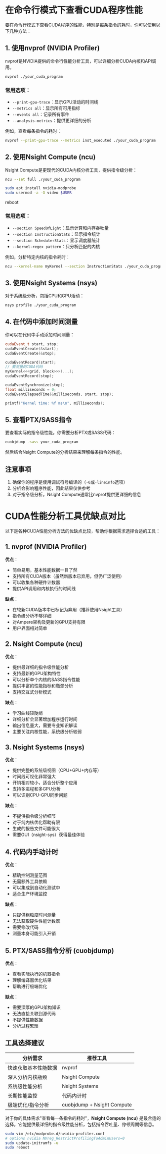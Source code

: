 # 在命令行模式下查看CUDA程序性能

要在命令行模式下查看CUDA程序的性能，特别是每条指令的耗时，你可以使用以下几种方法：

## 1. 使用nvprof (NVIDIA Profiler)

nvprof是NVIDIA提供的命令行性能分析工具，可以详细分析CUDA内核和API调用。

```bash
nvprof ./your_cuda_program
```

### 常用选项：
- `--print-gpu-trace`：显示GPU活动的时间线
- `--metrics all`：显示所有可用指标
- `--events all`：记录所有事件
- `--analysis-metrics`：提供更详细的分析

例如，查看每条指令的耗时：
```bash
nvprof --print-gpu-trace --metrics inst_executed ./your_cuda_program
```

## 2. 使用Nsight Compute (ncu)

Nsight Compute是更现代的CUDA内核分析工具，提供指令级分析：

```bash
ncu --set full ./your_cuda_program
```

```bash
sudo apt install nvidia-modprobe
sudo usermod -a -G video $USER
```

reboot

### 常用选项：
- `--section SpeedOfLight`：显示计算和内存吞吐量
- `--section InstructionStats`：显示指令统计
- `--section SchedulerStats`：显示调度器统计
- `--kernel-regex pattern`：只分析匹配的内核

例如，分析特定内核的指令耗时：
```bash
ncu --kernel-name myKernel --section InstructionStats ./your_cuda_program
```

## 3. 使用Nsight Systems (nsys)

对于系统级分析，包括CPU和GPU活动：

```bash
nsys profile ./your_cuda_program
```

## 4. 在代码中添加时间测量

你可以在代码中手动添加时间测量：

```cpp
cudaEvent_t start, stop;
cudaEventCreate(&start);
cudaEventCreate(&stop);

cudaEventRecord(start);
// 要测量的CUDA代码
myKernel<<<grid, block>>>(...);
cudaEventRecord(stop);

cudaEventSynchronize(stop);
float milliseconds = 0;
cudaEventElapsedTime(&milliseconds, start, stop);

printf("Kernel time: %f ms\n", milliseconds);
```

## 5. 查看PTX/SASS指令

要查看实际的指令级性能，你需要分析PTX或SASS代码：

```bash
cuobjdump -sass your_cuda_program
```

然后结合Nsight Compute的分析结果来理解每条指令的性能。

## 注意事项

1. 确保你的程序是使用调试符号编译的（`-G`或`-lineinfo`选项）
2. 分析会影响程序性能，因此结果仅供参考
3. 对于指令级分析，Nsight Compute通常比nvprof提供更详细的信息


# CUDA性能分析工具优缺点对比

以下是各种CUDA性能分析方法的优缺点比较，帮助你根据需求选择合适的工具：

## 1. nvprof (NVIDIA Profiler)

**优点**：
- 简单易用，基本性能数据一目了然
- 支持所有CUDA版本（虽然新版本已弃用，但仍广泛使用）
- 可以收集各种硬件计数器
- 提供API调用和内核执行的时间线

**缺点**：
- 在较新CUDA版本中已标记为弃用（推荐使用Nsight工具）
- 指令级分析不够详细
- 对Ampere架构及更新的GPU支持有限
- 用户界面相对简单

## 2. Nsight Compute (ncu)

**优点**：
- 提供最详细的指令级性能分析
- 支持最新的GPU架构特性
- 可以分析单个内核的SASS指令性能
- 提供丰富的性能指标和瓶颈分析
- 支持交互式分析模式

**缺点**：
- 学习曲线较陡峭
- 详细分析会显著增加程序运行时间
- 输出信息量大，需要专业知识解读
- 主要关注内核性能，系统级分析较弱

## 3. Nsight Systems (nsys)

**优点**：
- 提供完整的系统级视图（CPU+GPU+内存等）
- 时间线可视化非常强大
- 开销相对较小，适合分析整个应用
- 支持多进程和多GPU分析
- 可以识别CPU-GPU同步问题

**缺点**：
- 不提供指令级分析细节
- 对于纯内核优化帮助有限
- 生成的报告文件可能很大
- 需要GUI（nsight-sys）获得最佳体验

## 4. 代码内手动计时

**优点**：
- 精确控制测量范围
- 无需额外工具依赖
- 可以集成到自动化测试中
- 适合生产环境监控

**缺点**：
- 只提供粗粒度时间测量
- 无法获取硬件性能计数器
- 需要修改代码
- 测量本身可能引入开销

## 5. PTX/SASS指令分析 (cuobjdump)

**优点**：
- 查看实际执行的机器指令
- 理解编译器优化结果
- 帮助进行极端优化

**缺点**：
- 需要深厚的GPU架构知识
- 无法直接关联到源代码
- 不提供性能数据
- 分析过程繁琐

## 工具选择建议

| 分析需求 | 推荐工具 |
|---------|---------|
| 快速获取基本性能数据 | nvprof |
| 深入分析内核瓶颈 | Nsight Compute |
| 系统级性能分析 | Nsight Systems |
| 长期性能监控 | 代码内计时 |
| 极端优化/指令分析 | cuobjdump + Nsight Compute |

对于你的具体需求"查看每一条指令的耗时"，**Nsight Compute (ncu)** 是最合适的选择，它能提供最详细的指令级性能分析，包括指令吞吐量、停顿周期等信息。

```bash
sudo vim /etc/modprobe.d/nvidia-profiler.conf
# options nvidia NVreg_RestrictProfilingToAdminUsers=0
sudo update-initramfs -u
sudo reboot
```
